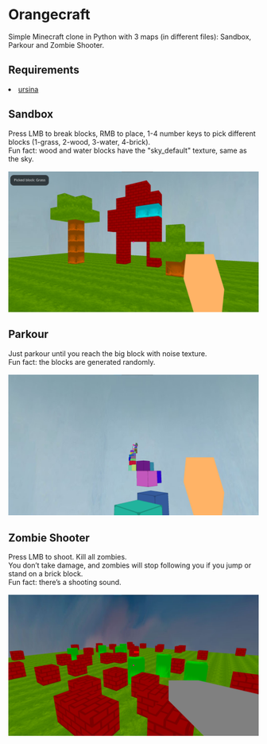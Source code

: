# Orangecraft
Simple Minecraft clone in Python with 3 maps (in different files): Sandbox, Parkour and Zombie Shooter.<br>

## Requirements
<li><a href="https://www.ursinaengine.org/installation.html">ursina</a></li>

## Sandbox
Press LMB to break blocks, RMB to place, 1-4 number keys to pick different blocks (1-grass, 2-wood, 3-water, 4-brick).<br>
Fun fact: wood and water blocks have the "sky_default" texture, same as the sky.<br><br>
<img src="Screenshots/Screenshot1.png">

## Parkour
Just parkour until you reach the big block with noise texture.<br>
Fun fact: the blocks are generated randomly.<br><br>
<img src="Screenshots/Screenshot2.png">

## Zombie Shooter
Press LMB to shoot. Kill all zombies.<br>
You don’t take damage, and zombies will stop following you if you jump or stand on a brick block.<br>
Fun fact: there’s a shooting sound.<br><br>
<img src="Screenshots/Screenshot3.png">
